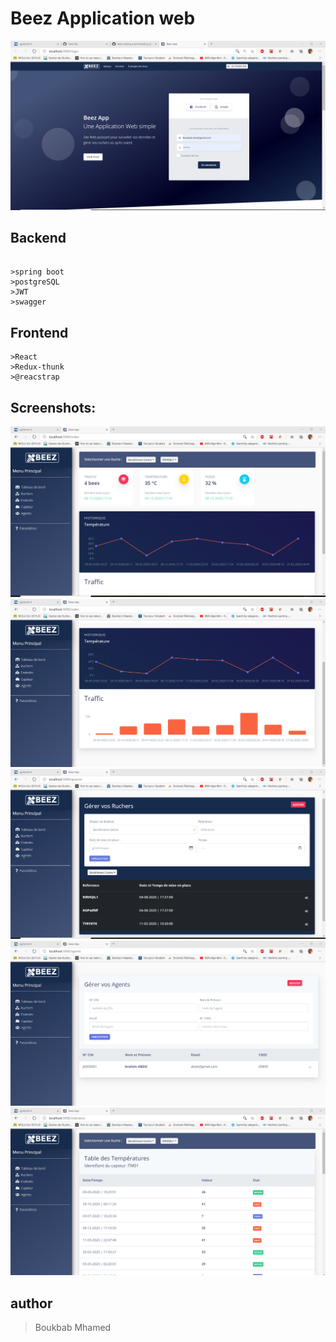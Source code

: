 # Beez Application web

![Alt text](/screenshots/login.png?raw=true "login")


## Backend  
```

>spring boot
>postgreSQL
>JWT
>swagger
```



## Frontend  
```
>React
>Redux-thunk
>@reacstrap

```
## Screenshots:  

![Alt text](/screenshots/tbord1.png?raw=true "login")
![Alt text](/screenshots/tbord2.png?raw=true "login")
![Alt text](/screenshots/addruche.png?raw=true "login")
![Alt text](/screenshots/agents.png?raw=true "login")
![Alt text](/screenshots/temp.png?raw=true "login")



## author   
  >Boukbab Mhamed
  
